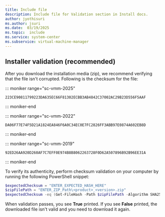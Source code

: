 ```yaml
---
title: Include file
description: Include file for Validation section in Install docs.
author: jyothisuri
ms.author: jsuri
ms.date:  03/19/2025
ms.topic:  include
ms.service: system-center
ms.subservice: virtual-machine-manager
---
```


## Installer validation (recommended) 

After you download the installation media (zip), we recommend verifying that the file isn't corrupted. Following is the checksum for the file:

::: moniker range="sc-vmm-2025"
```
223CE90811799223DA635EC66F81302ECBB3AB4842C37002AC29B23D556F5AAF
```
::: moniker-end

::: moniker range="sc-vmm-2022"
```
DA06F77E74F5D21A1824EA846F6A0C34EC0E7FC2826FF3ABB97E0874A602EB8D
```
::: moniker-end

::: moniker range="sc-vmm-2019"
```
92ED26AA920D260AF7C7EFF0E974B8B8062263728F0D62A507896B92B96EE31A
```
::: moniker-end

To verify its authenticity, perform checksum validation on your computer by running the following PowerShell snippet:

```powershell
$expectedChecksum = "ENTER_EXPECTED_HASH_HERE"
$zipFilePath = "ENTER_ZIP_Path\<product>_<version>.zip"
$expectedChecksum -eq (Get-FileHash -Path $zipFilePath -Algorithm SHA256).Hash
```

When validation passes, you see **True** printed. If you see **False** printed, the downloaded file isn't valid and you need to download it again.
